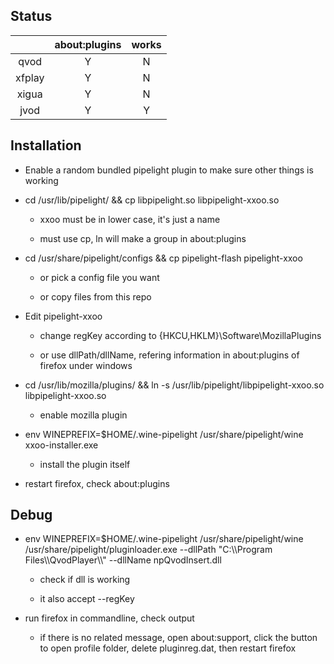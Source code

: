Status
------

|   | about:plugins | works |
|:-:|:-:|:-:|
| qvod  | Y | N |
| xfplay  | Y | N |
| xigua  | Y | N |
| jvod  | Y | Y |

Installation
------

- Enable a random bundled pipelight plugin to make sure other things is working
	
- cd /usr/lib/pipelight/ && cp libpipelight.so libpipelight-xxoo.so

	- xxoo must be in lower case, it's just a name

	- must use cp, ln will make a group in about:plugins
	
- cd /usr/share/pipelight/configs && cp pipelight-flash pipelight-xxoo

	- or pick a config file you want
	
	- or copy files from this repo
	
- Edit pipelight-xxoo

	- change regKey according to {HKCU,HKLM}\Software\MozillaPlugins
	
	- or use dllPath/dllName, refering information in about:plugins of firefox under windows

- cd /usr/lib/mozilla/plugins/ && ln -s /usr/lib/pipelight/libpipelight-xxoo.so libpipelight-xxoo.so

	- enable mozilla plugin
	
- env WINEPREFIX=$HOME/.wine-pipelight /usr/share/pipelight/wine xxoo-installer.exe

	- install the plugin itself
	
- restart firefox, check about:plugins

Debug
-----

- env WINEPREFIX=$HOME/.wine-pipelight /usr/share/pipelight/wine /usr/share/pipelight/pluginloader.exe --dllPath "C:\\\\Program Files\\\\QvodPlayer\\\\" --dllName npQvodInsert.dll

	- check if dll is working
	
	- it also accept --regKey
	
- run firefox in commandline, check output

	- if there is no related message, open about:support, click the button to open profile folder, delete pluginreg.dat, then restart firefox